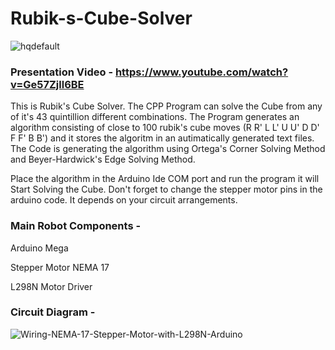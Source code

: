 # Rubik-s-Cube-Solver

![hqdefault](https://user-images.githubusercontent.com/47227715/127394824-488974ae-4f39-4f9d-840e-1cff821d4625.jpg)

### Presentation Video - https://www.youtube.com/watch?v=Ge57Zjll6BE

This is Rubik's Cube Solver. The CPP Program can solve the Cube from any of it's 43 quintillion different combinations.
The Program generates an algorithm consisting of close to 100 rubik's cube moves (R R' L L' U U' D D' F F' B B') and it stores the
algoritm in an autimatically generated text files. The Code is generating the algorithm using Ortega's Corner Solving Method and Beyer-Hardwick's Edge Solving Method.

Place the algorithm in the Arduino Ide COM port and run the program it will Start Solving the Cube.
Don't forget to change the stepper motor pins in the arduino code. It depends on your circuit arrangements.

### Main Robot Components -

Arduino Mega

Stepper Motor NEMA 17

L298N Motor Driver

### Circuit Diagram -

![Wiring-NEMA-17-Stepper-Motor-with-L298N-Arduino](https://user-images.githubusercontent.com/47227715/127394322-43c324e1-6472-4c04-b06c-3ac4356f1e02.png)



